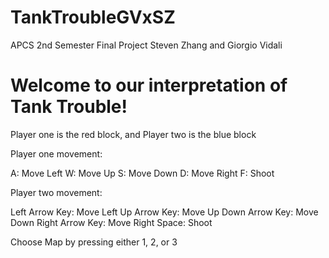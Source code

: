 # TankTroubleGVxSZ
APCS 2nd Semester Final Project Steven Zhang and Giorgio Vidali

<h1>Welcome to our interpretation of Tank Trouble!</h1>

<body>

Player one is the red block, and Player two is the blue block

Player one movement:

A: Move Left
W: Move Up
S: Move Down
D: Move Right
F: Shoot

Player two movement:

Left Arrow Key: Move Left
Up Arrow Key: Move Up
Down Arrow Key: Move Down
Right Arrow Key: Move Right
Space: Shoot


Choose Map by pressing either 1, 2, or 3


</body>
